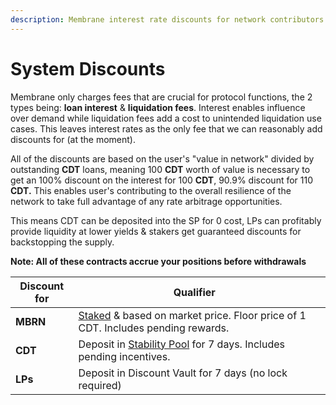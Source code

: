 ```yaml
---
description: Membrane interest rate discounts for network contributors
---
```


# System Discounts

Membrane only charges fees that are crucial for protocol functions, the 2 types being: **loan interest** & **liquidation fees**. Interest enables influence over demand while liquidation fees add a cost to unintended liquidation use cases. This leaves interest rates as the only fee that we can reasonably add discounts for (at the moment).

All of the discounts are based on the user's "value in network" divided by outstanding **CDT** loans, meaning 100 **CDT** worth of value is necessary to get an 100% discount on the interest for 100 **CDT**, 90.9% discount for 110 **CDT.** This enables user's contributing to the overall resilience of the network to take full advantage of any rate arbitrage opportunities.

This means CDT can be deposited into the SP for 0 cost, LPs can profitably provide liquidity at lower yields & stakers get guaranteed discounts for backstopping the supply.

**Note: All of these contracts accrue your positions before withdrawals**

<table><thead><tr><th>Discount for</th><th>Qualifier</th><th data-hidden></th></tr></thead><tbody><tr><td><strong>MBRN</strong></td><td><a href="../smart-contracts/staking.md">Staked</a> &#x26; based on market price. Floor price of 1 CDT. Includes pending rewards.</td><td></td></tr><tr><td><strong>CDT</strong></td><td>Deposit in <a href="../smart-contracts/stability-pool.md">Stability Pool</a> for 7 days. Includes pending incentives.</td><td></td></tr><tr><td><strong>LPs</strong></td><td>Deposit in Discount Vault for 7 days (no lock required)</td><td></td></tr></tbody></table>

